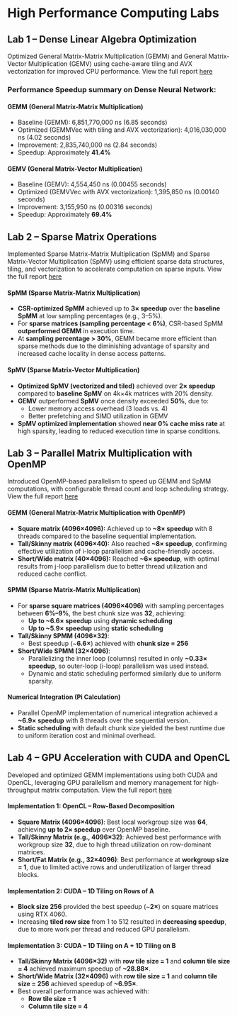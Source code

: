 # High Performance Computing Labs

## Lab 1 – Dense Linear Algebra Optimization  
Optimized General Matrix-Matrix Multiplication (GEMM) and General Matrix-Vector Multiplication (GEMV) using cache-aware tiling and AVX vectorization for improved CPU performance. View the full report [here](https://github.com/rruiqiu/HPC/blob/main/lab01/doc/lab1_report.pdf)

### Performance Speedup summary on Dense Neural Network: 

#### **GEMM (General Matrix-Matrix Multiplication)**

- Baseline (GEMM): 6,851,770,000 ns (6.85 seconds)
- Optimized (GEMMVec with tiling and AVX vectorization): 4,016,030,000 ns (4.02 seconds)
- Improvement: 2,835,740,000 ns (2.84 seconds)
- Speedup: Approximately **41.4%**

#### **GEMV (General Matrix-Vector Multiplication)**

- Baseline (GEMV): 4,554,450 ns (0.00455 seconds)
- Optimized (GEMVVec with AVX vectorization): 1,395,850 ns (0.00140 seconds)
- Improvement: 3,155,950 ns (0.00316 seconds)
- Speedup: Approximately **69.4%**



## Lab 2 – Sparse Matrix Operations  
Implemented Sparse Matrix-Matrix Multiplication (SpMM) and Sparse Matrix-Vector Multiplication (SpMV) using efficient sparse data structures, tiling, and vectorization to accelerate computation on sparse inputs. View the full report [here](https://github.com/rruiqiu/HPC/blob/main/lab02/doc/lab2_report.pdf)

#### SpMM (Sparse Matrix-Matrix Multiplication)

- **CSR-optimized SpMM** achieved up to **3× speedup** over the **baseline SpMM** at low sampling percentages (e.g., 3–5%).
- For **sparse matrices (sampling percentage < 6%)**, CSR-based SpMM **outperformed GEMM** in execution time.
- At **sampling percentage > 30%**, GEMM became more efficient than sparse methods due to the diminishing advantage of sparsity and increased cache locality in dense access patterns.

#### SpMV (Sparse Matrix-Vector Multiplication)

- **Optimized SpMV (vectorized and tiled)** achieved over **2× speedup** compared to **baseline SpMV** on 4k×4k matrices with 20% density.
- **GEMV** outperformed **SpMV** once density exceeded **50%**, due to:
  - Lower memory access overhead (3 loads vs. 4)
  - Better prefetching and SIMD utilization in GEMV
- **SpMV optimized implementation** showed **near 0% cache miss rate** at high sparsity, leading to reduced execution time in sparse conditions.

## Lab 3 – Parallel Matrix Multiplication with OpenMP  
Introduced OpenMP-based parallelism to speed up GEMM and SpMM computations, with configurable thread count and loop scheduling strategy. View the full report [here](https://github.com/rruiqiu/HPC/blob/main/lab03/doc/lab3_report.pdf)

#### GEMM (General Matrix-Matrix Multiplication with OpenMP)

- **Square matrix (4096×4096):** Achieved up to **~8× speedup** with 8 threads compared to the baseline sequential implementation.
- **Tall/Skinny matrix (4096×40):** Also reached **~8× speedup**, confirming effective utilization of i-loop parallelism and cache-friendly access.
- **Short/Wide matrix (40×4096):** Reached **~6× speedup**, with optimal results from j-loop parallelism due to better thread utilization and reduced cache conflict.

#### SPMM (Sparse Matrix-Matrix Multiplication)

- For **sparse square matrices (4096×4096)** with sampling percentages between **6%–9%**, the best chunk size was **32**, achieving:
  - **Up to ~6.6× speedup** using **dynamic scheduling**
  - **Up to ~5.9× speedup** using **static scheduling**
- **Tall/Skinny SPMM (4096×32)**:
  - Best speedup (~**6.6×**) achieved with **chunk size = 256**
- **Short/Wide SPMM (32×4096)**:
  - Parallelizing the inner loop (columns) resulted in only **~0.33× speedup**, so outer-loop (i-loop) parallelism was used instead.
  - Dynamic and static scheduling performed similarly due to uniform sparsity.

#### Numerical Integration (Pi Calculation)

- Parallel OpenMP implementation of numerical integration achieved a **~6.9× speedup** with 8 threads over the sequential version.
- **Static scheduling** with default chunk size yielded the best runtime due to uniform iteration cost and minimal overhead.

## Lab 4 – GPU Acceleration with CUDA and OpenCL  
Developed and optimized GEMM implementations using both CUDA and OpenCL, leveraging GPU parallelism and memory management for high-throughput matrix computation. View the full report [here](https://github.com/rruiqiu/HPC/blob/main/lab04/doc/lab4_report.pdf)

#### Implementation 1: OpenCL – Row-Based Decomposition

- **Square Matrix (4096×4096)**: Best local workgroup size was **64**, achieving **up to 2× speedup** over OpenMP baseline.
- **Tall/Skinny Matrix (e.g., 4096×32)**: Achieved best performance with workgroup size **32**, due to high thread utilization on row-dominant matrices.
- **Short/Fat Matrix (e.g., 32×4096)**: Best performance at **workgroup size = 1**, due to limited active rows and underutilization of larger thread blocks.

#### Implementation 2: CUDA – 1D Tiling on Rows of A

- **Block size 256** provided the best speedup (~**2×**) on square matrices using RTX 4060.
- Increasing **tiled row size** from 1 to 512 resulted in **decreasing speedup**, due to more work per thread and reduced GPU parallelism.

#### Implementation 3: CUDA – 1D Tiling on A + 1D Tiling on B

- **Tall/Skinny Matrix (4096×32)** with **row tile size = 1** and **column tile size = 4** achieved maximum speedup of **~28.88×**.
- **Short/Wide Matrix (32×4096)** with **row tile size = 1** and **column tile size = 256** achieved speedup of **~6.95×**.
- Best overall performance was achieved with:
  - **Row tile size = 1**
  - **Column tile size = 4**
